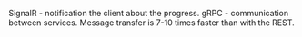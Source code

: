 SignalR - notification the client about the progress.
gRPC - communication between services. Message transfer is 7-10 times faster than with the REST.
